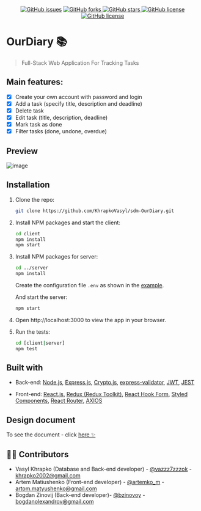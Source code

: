 <p align="center">
    <a href="https://github.com/KhrapkoVasyl/sdm-OurDiary/issues">
        <img alt="GitHub issues" src="https://img.shields.io/github/issues/KhrapkoVasyl/sdm-OurDiary?style=for-the-badge"></a>
    <a href="https://github.com/KhrapkoVasyl/sdm-OurDiary/network">
        <img alt="GitHub forks" src="https://img.shields.io/github/forks/KhrapkoVasyl/sdm-OurDiary?style=for-the-badge">
    </a>
    <a href="https://github.com/KhrapkoVasyl/sdm-OurDiary/stargazers">
        <img alt="GitHub stars" src="https://img.shields.io/github/stars/KhrapkoVasyl/sdm-OurDiary?style=for-the-badge">
    </a>
    <a href="https://github.com/KhrapkoVasyl/sdm-OurDiary/blob/main/LICENSE">
        <img alt="GitHub license" src="https://img.shields.io/github/license/KhrapkoVasyl/sdm-OurDiary?style=for-the-badge">
    </a>
    <a href="https://github.com/KhrapkoVasyl/sdm-OurDiary/graphs/contributors">
        <img alt="GitHub license" src="https://img.shields.io/github/contributors/KhrapkoVasyl/sdm-OurDiary.svg?style=for-the-badge">
    </a>

</p>

# OurDiary 📚

> Full-Stack Web Application For Tracking Tasks

## Main features:

- [x] Create your own account with password and login
- [x] Add a task (specify title, description and deadline)
- [x] Delete task
- [x] Edit task (title, description, deadline)
- [x] Mark task as done
- [x] Filter tasks (done, undone, overdue)

## Preview

![image](https://user-images.githubusercontent.com/71723893/175769531-ad5adfcf-e4b1-450e-81a7-a703410d27b2.png)

## Installation

1. Clone the repo:
   ```sh
   git clone https://github.com/KhrapkoVasyl/sdm-OurDiary.git
   ```
2. Install NPM packages and start the client:
   ```sh
   cd client
   npm install
   npm start
   ```
3. Install NPM packages for server:

   ```sh
   cd ../server
   npm install
   ```

   Create the configuration file `.env` as shown in the [example](https://github.com/KhrapkoVasyl/sdm-OurDiary/blob/main/server/.env.example).

   And start the server:

   ```sh
   npm start
   ```

4. Open http://localhost:3000 to view the app in your browser.

5. Run the tests:
   ```sh
   cd [client|server]
   npm test
   ```

## Built with

- Back-end: [Node.js](https://nodejs.org/), [Express.js](https://expressjs.com/), [Crypto.js](https://www.npmjs.com/package/crypto-js), [express-validator](https://express-validator.github.io/docs/), [JWT](https://jwt.io/), [JEST](https://jestjs.io/)

- Front-end: [React.js](https://reactjs.org/), [Redux (Redux Toolkit)](https://redux-toolkit.js.org/), [React Hook Form](https://react-hook-form.com/), [Styled Components](https://styled-components.com/), [React Router](https://reactrouter.com/), [AXIOS](https://github.com/axios/axios)

## Design document

To see the document - click [here ✨](https://drive.google.com/drive/folders/1WgySgi1yGNpBTCcI9G5rF5acOLb8cnC7?usp=sharing)

## 👨‍💻 Contributors

- Vasyl Khrapko (Database and Back-end developer) - [@vazzz7zzzok](https://t.me/vazzz7zzzok) - khrapko2002@gmail.com
- Artem Matiushenko (Front-end developer) - [@artemko_m](https://t.me/artemko_m) - artom.matyushenko@gmail.com
- Bogdan Zinovij (Back-end developer)- [@bzinovoy](https://t.me/bzinovoy) - bogdanolexandrov@gmail.com
